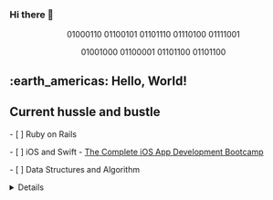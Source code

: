 ### Hi there 👋

<!--
**fentyhall/fentyhall** is a ✨ _special_ ✨ repository because its `README.md` (this file) appears on your GitHub profile.

Here are some ideas to get you started:

- 🔭 I’m currently working on ...
- 🌱 I’m currently learning ...
- 👯 I’m looking to collaborate on ...
- 🤔 I’m looking for help with ...
- 💬 Ask me about ...
- 📫 How to reach me: ...
- 😄 Pronouns: ...
- ⚡ Fun fact: ...
-->

<p align="center">01000110 01100101 01101110 01110100 01111001</p>
<p align="center">01001000 01100001 01101100 01101100</p>

<h2>:earth_americas: Hello, World!</h2>
<p></p>

<h2>Current hussle and bustle</h2>
<p>- [ ] Ruby on Rails</p>
<p>- [ ] iOS and Swift - <a href="https://www.udemy.com/course/ios-13-app-development-bootcamp/">The Complete iOS App Development Bootcamp</a></p>
<p>- [ ] Data Structures and Algorithm</p>

<details>Some other facts about me
